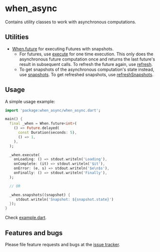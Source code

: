 # when_async

Contains utility classes to work with asynchronous computations.

## Utilities

* [When.future][whenfuture_doc] for executing Futures with snapshots.
  - For futures, use [execute][when_execute] for one time execution. This only does the asynchronous future computation once and returns the last future's result in subsequent calls. To refresh the future again, use [refresh][when_refresh].
  - To get snapshots of the asynchronous computation's state instead, use [snapshots][when_snapshots]. To get refreshed snapshots, use [refreshSnapshots][when_refreshsnapshots]. 

## Usage

A simple usage example:

```dart
import 'package:when_async/when_async.dart';

main() {
  final _when = When.future<int>(
    () => Future.delayed(
      const Duration(seconds: 5),
      () => 1,
    ),
  );

  _when.execute(
    onLoading: () => stdout.writeln('Loading'),
    onComplete: (it) => stdout.writeln('$it'),
    onError: (e, s) => stdout.writeln('$e\n$s'),
    onFinally: () => stdout.writeln('Finally'),
  );

  // OR

  _when.snapshots((snapshot) { 
     stdout.writeln('Snapshot: ${snapshot.state}')
  });
}
```

Check [example.dart][example].

## Features and bugs

Please file feature requests and bugs at the [issue tracker][tracker].

[tracker]: https://github.com/predatorx7/flutter_packages/issues
[example]: https://pub.dev/packages/when_async/example
[whenfuture_doc]: https://pub.dev/documentation/when_async/latest/when_async/When/future.html
[when_execute]: https://pub.dev/documentation/when_async/latest/when_async/When/execute.html
[when_refresh]: https://pub.dev/documentation/when_async/latest/when_async/When/refresh.html
[when_snapshots]: https://pub.dev/documentation/when_async/latest/when_async/When/snapshots.html
[when_refreshsnapshots]: https://pub.dev/documentation/when_async/latest/when_async/When/refreshSnapshots.html